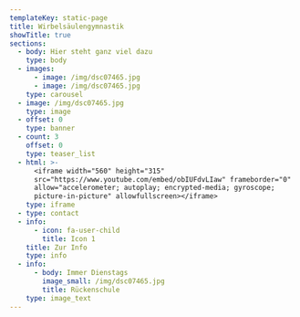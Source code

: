 ```yaml
---
templateKey: static-page
title: Wirbelsäulengymnastik
showTitle: true
sections:
  - body: Hier steht ganz viel dazu
    type: body
  - images:
      - image: /img/dsc07465.jpg
      - image: /img/dsc07465.jpg
    type: carousel
  - image: /img/dsc07465.jpg
    type: image
  - offset: 0
    type: banner
  - count: 3
    offset: 0
    type: teaser_list
  - html: >-
      <iframe width="560" height="315"
      src="https://www.youtube.com/embed/obIUFdvLIaw" frameborder="0"
      allow="accelerometer; autoplay; encrypted-media; gyroscope;
      picture-in-picture" allowfullscreen></iframe>
    type: iframe
  - type: contact
  - info:
      - icon: fa-user-child
        title: Icon 1
    title: Zur Info
    type: info
  - info:
      - body: Immer Dienstags
        image_small: /img/dsc07465.jpg
        title: Rückenschule
    type: image_text
---
```


